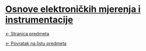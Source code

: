# [Osnove elektroničkih mjerenja i instrumentacije](https://www.github.com/studosi-fer/OEMI)
[<- Stranica predmeta](https://www.fer.unizg.hr/predmet/oemi)

[<- Povratak na listu predmeta](https://www.github.com/studosi/FER)